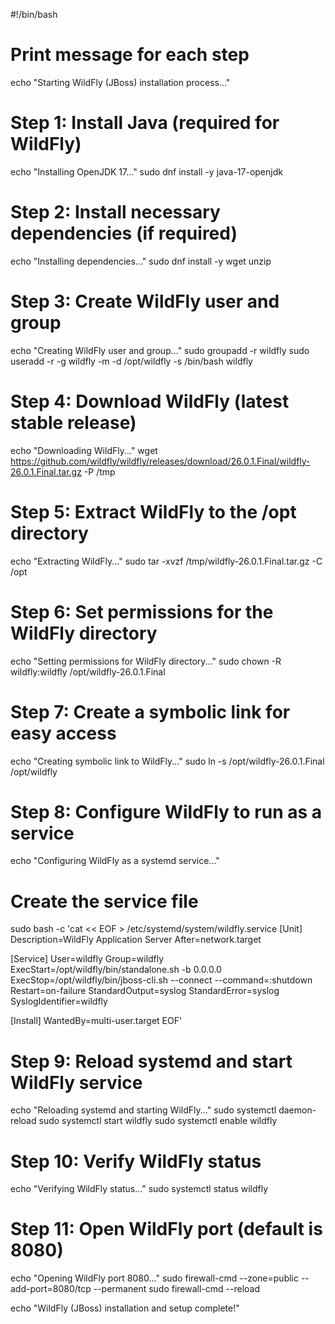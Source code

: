 #!/bin/bash

# Print message for each step
echo "Starting WildFly (JBoss) installation process..."

# Step 1: Install Java (required for WildFly)
echo "Installing OpenJDK 17..."
sudo dnf install -y java-17-openjdk

# Step 2: Install necessary dependencies (if required)
echo "Installing dependencies..."
sudo dnf install -y wget unzip

# Step 3: Create WildFly user and group
echo "Creating WildFly user and group..."
sudo groupadd -r wildfly
sudo useradd -r -g wildfly -m -d /opt/wildfly -s /bin/bash wildfly

# Step 4: Download WildFly (latest stable release)
echo "Downloading WildFly..."
wget https://github.com/wildfly/wildfly/releases/download/26.0.1.Final/wildfly-26.0.1.Final.tar.gz -P /tmp

# Step 5: Extract WildFly to the /opt directory
echo "Extracting WildFly..."
sudo tar -xvzf /tmp/wildfly-26.0.1.Final.tar.gz -C /opt

# Step 6: Set permissions for the WildFly directory
echo "Setting permissions for WildFly directory..."
sudo chown -R wildfly:wildfly /opt/wildfly-26.0.1.Final

# Step 7: Create a symbolic link for easy access
echo "Creating symbolic link to WildFly..."
sudo ln -s /opt/wildfly-26.0.1.Final /opt/wildfly

# Step 8: Configure WildFly to run as a service
echo "Configuring WildFly as a systemd service..."

# Create the service file
sudo bash -c 'cat << EOF > /etc/systemd/system/wildfly.service
[Unit]
Description=WildFly Application Server
After=network.target

[Service]
User=wildfly
Group=wildfly
ExecStart=/opt/wildfly/bin/standalone.sh -b 0.0.0.0
ExecStop=/opt/wildfly/bin/jboss-cli.sh --connect --command=:shutdown
Restart=on-failure
StandardOutput=syslog
StandardError=syslog
SyslogIdentifier=wildfly

[Install]
WantedBy=multi-user.target
EOF'

# Step 9: Reload systemd and start WildFly service
echo "Reloading systemd and starting WildFly..."
sudo systemctl daemon-reload
sudo systemctl start wildfly
sudo systemctl enable wildfly

# Step 10: Verify WildFly status
echo "Verifying WildFly status..."
sudo systemctl status wildfly

# Step 11: Open WildFly port (default is 8080)
echo "Opening WildFly port 8080..."
sudo firewall-cmd --zone=public --add-port=8080/tcp --permanent
sudo firewall-cmd --reload

echo "WildFly (JBoss) installation and setup complete!"
